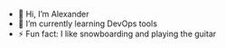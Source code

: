 - 👋 Hi, I’m Alexander
- 🌱 I’m currently learning DevOps tools 
- ⚡️ Fun fact: I like snowboarding and playing the guitar

<!---
AdmiralDumbledore/AdmiralDumbledore is a ✨ special ✨ repository because its `README.md` (this file) appears on your GitHub profile.
You can click the Preview link to take a look at your changes.
--->
